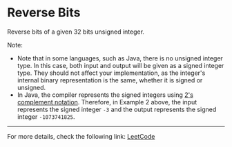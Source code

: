 <h1>Reverse Bits</h1>

<p>Reverse bits of a given 32 bits unsigned integer.</p>

<p>Note:</p>

<ul>
    <li>Note that in some languages, such as Java, there is no unsigned integer type. In this case, both input and output will be given as a signed integer type. They should not affect your implementation, as the integer's internal binary representation is the same, whether it is signed or unsigned.</li>
    <li>In Java, the compiler represents the signed integers using <a href="https://en.wikipedia.org/wiki/Two%27s_complement">2's complement notation</a>. Therefore, in Example 2 above, the input represents the signed integer <code>-3</code> and the output represents the signed integer <code>-1073741825</code>.</li>
</ul>

<hr>
<p>For more details, check the following link: <a href="https://leetcode.com/problems/reverse-bits/">LeetCode</a></p>
